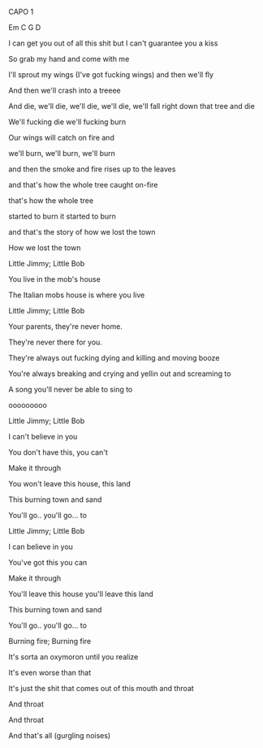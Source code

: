 CAPO 1

Em C G D

I can get you out of all this shit but I can't guarantee you a kiss

So grab my hand and come with me

I'll sprout my wings (I've got fucking wings) and then we'll fly

And then we'll crash into a treeee

And die, we'll die, we'll die, we'll die, we'll fall right down that tree and die

We'll fucking die we'll fucking burn

Our wings will catch on fire and 

we'll burn, we'll burn, we'll burn

and then the smoke and fire rises up to the leaves

and that's how the whole tree caught on-fire

that's how the whole tree

started to burn it started to burn

and that's the story of how we lost the town

How we lost the town



Little Jimmy; Little Bob

You live in the mob's house

The Italian mobs house is where you live

Little Jimmy; Little Bob

Your parents, they're never home. 

They're never there for you. 

They're always out fucking dying and killing and moving booze

You're always breaking and crying and yellin out and screaming to

A song you'll never be able to sing to


ooooooooo


Little Jimmy; Little Bob

I can't believe in you

You don't have this, you can't

Make it through

You won't leave this house, this land

This burning town and sand

You'll go.. you'll go... to


Little Jimmy; Little Bob

I can believe in you

You've got this you can 

Make it through

You'll leave this house you'll leave this land

This burning town and sand

You'll go.. you'll go... to



Burning fire; Burning fire

It's sorta an oxymoron until you realize

It's even worse than that

It's just the shit that comes out of this mouth and throat

And throat

And throat

And that's all (gurgling noises)


